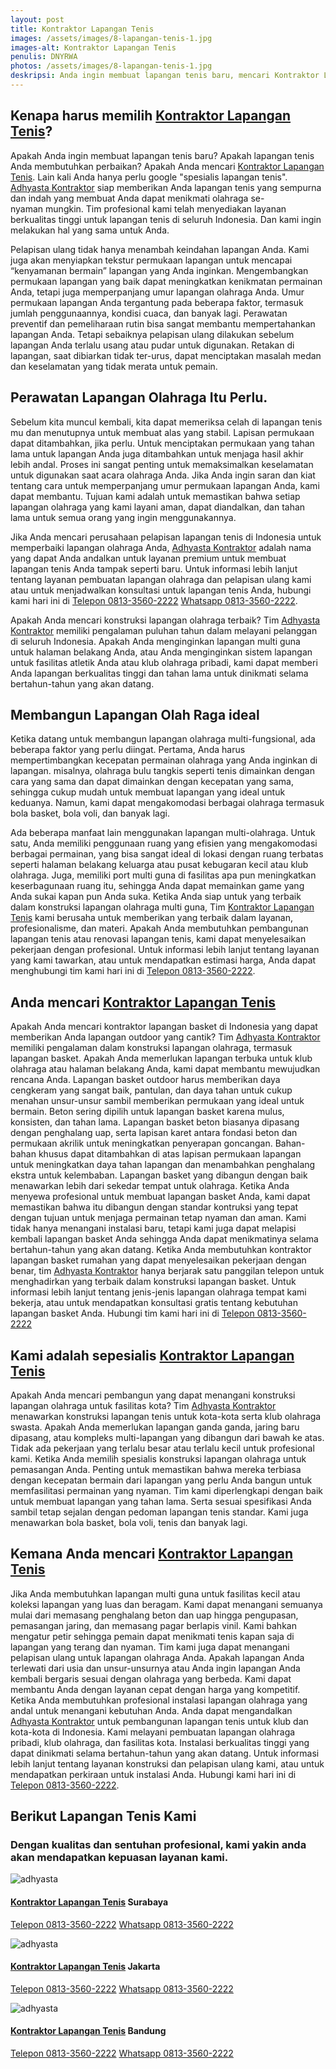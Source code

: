 ```yaml
---
layout: post
title: Kontraktor Lapangan Tenis
images: /assets/images/8-lapangan-tenis-1.jpg
images-alt: Kontraktor Lapangan Tenis
penulis: DNYRWA
photos: /assets/images/8-lapangan-tenis-1.jpg
deskripsi: Anda ingin membuat lapangan tenis baru, mencari Kontraktor Lapangan Tenis? Adhyasta dapat mewujudkan lapangan tenis yang sempurna, Ayo Segera Hubungi Kami !
---
```

<section class="features11 cid-rravbvzsVT" id="features11-5">
    <div class="container">
        <div class="col-md-12">
            <div class="media-container-row">
                <div class=" align-left aside-content">
                    <h2 class="mbr-title pt-2 mbr-fonts-style display-2">
                        Kenapa harus memilih <a href="/produk/spesialis-lapangan-tenis/">Kontraktor Lapangan Tenis</a>?
                    </h2>
                    <div class="mbr-section-text">
                        <p class="mbr-text mb-5 pt-3 mbr-light mbr-fonts-style display-5">
                            Apakah Anda ingin membuat lapangan tenis baru? Apakah lapangan tenis Anda membutuhkan perbaikan? Apakah Anda mencari <a href="/produk/spesialis-lapangan-tenis/">Kontraktor Lapangan Tenis</a>. Lain kali Anda hanya perlu google "spesialis lapangan tenis". <a href="/">Adhyasta Kontraktor</a> siap memberikan Anda lapangan tenis yang sempurna dan indah yang membuat Anda dapat menikmati olahraga se-nyaman mungkin. Tim profesional kami telah menyediakan layanan berkualitas tinggi untuk lapangan tenis di seluruh Indonesia. Dan kami ingin melakukan hal yang sama untuk Anda.
                        </p>
                        <p class="mbr-text mb-5 pt-3 mbr-light mbr-fonts-style display-5">
                            Pelapisan ulang tidak hanya menambah keindahan lapangan Anda. Kami juga akan menyiapkan tekstur permukaan lapangan untuk mencapai “kenyamanan bermain” lapangan yang Anda inginkan. Mengembangkan permukaan lapangan yang baik dapat meningkatkan kenikmatan permainan Anda, tetapi juga memperpanjang umur lapangan olahraga Anda. Umur permukaan lapangan Anda tergantung pada beberapa faktor, termasuk jumlah penggunaannya, kondisi cuaca, dan banyak lagi. Perawatan preventif dan pemeliharaan rutin bisa sangat membantu mempertahankan lapangan Anda. Tetapi sebaiknya pelapisan ulang dilakukan sebelum lapangan Anda terlalu usang atau pudar untuk digunakan. Retakan di lapangan, saat dibiarkan tidak ter-urus, dapat menciptakan masalah medan dan keselamatan yang tidak merata untuk pemain.
                        </p>
                    </div>
                    <h2 class="mbr-title pt-2 mbr-fonts-style display-2">
                        Perawatan Lapangan Olahraga Itu Perlu.
                    </h2>
                    <div class="mbr-section-text">
                        <p class="mbr-text mb-5 pt-3 mbr-light mbr-fonts-style display-5">
                            Sebelum kita muncul kembali, kita dapat memeriksa celah di lapangan tenis mu dan menutupnya untuk membuat alas yang stabil. Lapisan permukaan dapat ditambahkan, jika perlu. Untuk menciptakan permukaan yang tahan lama untuk lapangan Anda juga ditambahkan untuk menjaga hasil akhir lebih andal. Proses ini sangat penting untuk memaksimalkan keselamatan untuk digunakan saat acara olahraga Anda. Jika Anda ingin saran dan kiat tentang cara untuk memperpanjang umur permukaan lapangan Anda, kami dapat membantu. Tujuan kami adalah untuk memastikan bahwa setiap lapangan olahraga yang kami layani aman, dapat diandalkan, dan tahan lama untuk semua orang yang ingin menggunakannya.
                        </p>
                    </div>
                    <div class="mbr-section-text">
                        <p class="mbr-text mb-5 pt-3 mbr-light mbr-fonts-style display-5">
                            Jika Anda mencari perusahaan pelapisan lapangan tenis di Indonesia untuk memperbaiki lapangan olahraga Anda, <a href="/">Adhyasta Kontraktor</a> adalah nama yang dapat Anda andalkan untuk layanan premium untuk membuat lapangan tenis Anda tampak seperti baru. Untuk informasi lebih lanjut tentang layanan pembuatan lapangan olahraga dan pelapisan ulang kami atau untuk menjadwalkan konsultasi untuk lapangan tenis Anda, hubungi kami hari ini di <a class="btn btn-primary display-4" href="tel:6281335602222">Telepon 0813-3560-2222</a> <a class="btn btn-primary display-4" href="https://api.whatsapp.com/send?text=Hallo%20Adhyasta.com%20(Nama)%20(Alamat)%20&amp;phone=6281335602222">Whatsapp 0813-3560-2222</a>.
                        </p>
                    </div>
                    <div class="mbr-section-text">
                        <p class="mbr-text mb-5 pt-3 mbr-light mbr-fonts-style display-5">
                            Apakah Anda mencari konstruksi lapangan olahraga terbaik? Tim <a href="/">Adhyasta Kontraktor</a> memiliki pengalaman puluhan tahun dalam melayani pelanggan di seluruh Indonesia. Apakah Anda menginginkan lapangan multi guna untuk halaman belakang Anda, atau Anda menginginkan sistem lapangan untuk fasilitas atletik Anda atau klub olahraga pribadi, kami dapat memberi Anda lapangan berkualitas tinggi dan tahan lama untuk dinikmati selama bertahun-tahun yang akan datang.
                        </p>
                    </div>
                    <h2 class="mbr-title pt-2 mbr-fonts-style display-2">
                        Membangun Lapangan Olah Raga ideal
                    </h2>
                    <div class="mbr-section-text">
                        <p class="mbr-text mb-5 pt-3 mbr-light mbr-fonts-style display-5">
                            Ketika datang untuk membangun lapangan olahraga multi-fungsional, ada beberapa faktor yang perlu diingat. Pertama, Anda harus mempertimbangkan kecepatan permainan olahraga yang Anda inginkan di lapangan. misalnya, olahraga bulu tangkis seperti tenis dimainkan dengan cara yang sama dan dapat dimainkan dengan kecepatan yang sama, sehingga cukup mudah untuk membuat lapangan yang ideal untuk keduanya. Namun, kami dapat mengakomodasi berbagai olahraga termasuk bola basket, bola voli, dan banyak lagi.
                        </p>
                    </div>
                    <div class="mbr-section-text">
                        <p class="mbr-text mb-5 pt-3 mbr-light mbr-fonts-style display-5">
                            Ada beberapa manfaat lain menggunakan lapangan multi-olahraga. Untuk satu, Anda memiliki penggunaan ruang yang efisien yang mengakomodasi berbagai permainan, yang bisa sangat ideal di lokasi dengan ruang terbatas seperti halaman belakang keluarga atau pusat kebugaran kecil atau klub olahraga. Juga, memiliki port multi guna di fasilitas apa pun meningkatkan keserbagunaan ruang itu, sehingga Anda dapat memainkan game yang Anda sukai kapan pun Anda suka. Ketika Anda siap untuk yang terbaik dalam konstruksi lapangan olahraga multi guna, Tim <a href="/produk/spesialis-lapangan-tenis/">Kontraktor Lapangan Tenis</a> kami berusaha untuk memberikan yang terbaik dalam layanan, profesionalisme, dan materi. Apakah Anda membutuhkan pembangunan lapangan tenis atau renovasi lapangan tenis, kami dapat menyelesaikan pekerjaan dengan profesional. Untuk informasi lebih lanjut tentang layanan yang kami tawarkan, atau untuk mendapatkan estimasi harga, Anda dapat menghubungi tim kami hari ini di <a class="btn btn-primary display-4" href="tel:6281335602222">Telepon 0813-3560-2222</a>.
                        </p>
                    </div>
                    <h2 class="mbr-title pt-2 mbr-fonts-style display-2">
                        Anda mencari <a href="/produk/spesialis-lapangan-tenis/">Kontraktor Lapangan Tenis</a>
                    </h2>
                    <div class="mbr-section-text">
                        <p class="mbr-text mb-5 pt-3 mbr-light mbr-fonts-style display-5">
                            Apakah Anda mencari kontraktor lapangan basket di Indonesia yang dapat memberikan Anda lapangan outdoor yang cantik? Tim <a href="/">Adhyasta Kontraktor</a> memiliki pengalaman dalam konstruksi lapangan olahraga, termasuk lapangan basket. Apakah Anda memerlukan lapangan terbuka untuk klub olahraga atau halaman belakang Anda, kami dapat membantu mewujudkan rencana Anda.
                            Lapangan basket outdoor harus memberikan daya cengkeram yang sangat baik, pantulan, dan daya tahan untuk cukup menahan unsur-unsur sambil memberikan permukaan yang ideal untuk bermain. Beton sering dipilih untuk lapangan basket karena mulus, konsisten, dan tahan lama. Lapangan basket beton biasanya dipasang dengan penghalang uap, serta lapisan karet antara fondasi beton dan permukaan akrilik untuk meningkatkan penyerapan goncangan. Bahan-bahan khusus dapat ditambahkan di atas lapisan permukaan lapangan untuk meningkatkan daya tahan lapangan dan menambahkan penghalang ekstra untuk kelembaban.
                            Lapangan basket yang dibangun dengan baik menawarkan lebih dari sekedar tempat untuk olahraga. Ketika Anda menyewa profesional untuk membuat lapangan basket Anda, kami dapat memastikan bahwa itu dibangun dengan standar kontruksi yang tepat dengan tujuan untuk menjaga permainan tetap nyaman dan aman. Kami tidak hanya menangani instalasi baru, tetapi kami juga dapat melapisi kembali lapangan basket Anda sehingga Anda dapat menikmatinya selama bertahun-tahun yang akan datang.
                            Ketika Anda membutuhkan kontraktor lapangan basket rumahan yang dapat menyelesaikan pekerjaan dengan benar, tim <a href="/">Adhyasta Kontraktor</a> hanya berjarak satu panggilan telepon untuk menghadirkan yang terbaik dalam konstruksi lapangan basket. Untuk informasi lebih lanjut tentang jenis-jenis lapangan olahraga tempat kami bekerja, atau untuk mendapatkan konsultasi gratis tentang kebutuhan lapangan basket Anda. Hubungi tim kami hari ini di <a class="btn btn-primary display-4" href="tel:6281335602222">Telepon 0813-3560-2222</a>
                        </p>
                    </div>
                    <h2 class="mbr-title pt-2 mbr-fonts-style display-2">
                        Kami adalah sepesialis <a href="/produk/spesialis-lapangan-tenis/">Kontraktor Lapangan Tenis</a>
                    </h2>
                    <div class="mbr-section-text">
                        <p class="mbr-text mb-5 pt-3 mbr-light mbr-fonts-style display-5">
                            Apakah Anda mencari pembangun yang dapat menangani konstruksi lapangan olahraga untuk fasilitas kota? Tim <a href="/">Adhyasta Kontraktor</a> menawarkan konstruksi lapangan tenis untuk kota-kota serta klub olahraga swasta. Apakah Anda memerlukan lapangan ganda ganda, jaring baru dipasang, atau kompleks multi-lapangan yang dibangun dari bawah ke atas. Tidak ada pekerjaan yang terlalu besar atau terlalu kecil untuk profesional kami.
                            Ketika Anda memilih spesialis konstruksi lapangan olahraga untuk pemasangan Anda. Penting untuk memastikan bahwa mereka terbiasa dengan kecepatan bermain dari lapangan yang perlu Anda bangun untuk memfasilitasi permainan yang nyaman. Tim kami diperlengkapi dengan baik untuk membuat lapangan yang tahan lama. Serta sesuai spesifikasi Anda sambil tetap sejalan dengan pedoman lapangan tenis standar. Kami juga menawarkan bola basket, bola voli, tenis dan banyak lagi.</p>
                    </div>
                    <h2 class="mbr-title pt-2 mbr-fonts-style display-2">
                        Kemana Anda mencari <a href="/produk/spesialis-lapangan-tenis/">Kontraktor Lapangan Tenis</a>
                    </h2>
                    <div class="mbr-section-text">
                        <p class="mbr-text mb-5 pt-3 mbr-light mbr-fonts-style display-5">
                            Jika Anda membutuhkan lapangan multi guna untuk fasilitas kecil atau koleksi lapangan yang luas dan beragam. Kami dapat menangani semuanya mulai dari memasang penghalang beton dan uap hingga pengupasan, pemasangan jaring, dan memasang pagar berlapis vinil. Kami bahkan mengatur petir sehingga pemain dapat menikmati tenis kapan saja di lapangan yang terang dan nyaman. Tim kami juga dapat menangani pelapisan ulang untuk lapangan olahraga Anda. Apakah lapangan Anda terlewati dari usia dan unsur-unsurnya atau Anda ingin lapangan Anda kembali bergaris sesuai dengan olahraga yang berbeda. Kami dapat membantu Anda dengan layanan cepat dengan harga yang kompetitif.
                            Ketika Anda membutuhkan profesional instalasi lapangan olahraga yang andal untuk menangani kebutuhan Anda. Anda dapat mengandalkan <a href="/">Adhyasta Kontraktor</a> untuk pembangunan lapangan tenis untuk klub dan kota-kota di Indonesia. Kami melayani pembuatan lapangan olahraga pribadi, klub olahraga, dan fasilitas kota. Instalasi berkualitas tinggi yang dapat dinikmati selama bertahun-tahun yang akan datang. Untuk informasi lebih lanjut tentang layanan konstruksi dan pelapisan ulang kami, atau untuk mendapatkan perkiraan untuk instalasi Anda. Hubungi kami hari ini di <a class="btn btn-primary display-4" href="tel:6281335602222">Telepon 0813-3560-2222</a>.
                        </p>
                    </div>
                </div>
            </div>
        </div>
<section class="features15 cid-rr5Cowf967" id="features15-e">
    <div class="container">
        <h2 class="mbr-section-title pb-3 align-center mbr-fonts-style display-2">
            Berikut Lapangan Tenis Kami
        </h2>
        <h3 class="mbr-section-subtitle display-5 align-center mbr-fonts-style">
            Dengan kualitas dan sentuhan profesional, kami yakin anda akan mendapatkan kepuasan layanan kami.
        </h3>
        <div class="media-container-row container pt-5 mt-2">
            <div class="col-12 col-md-6 mb-4 col-lg-4">
                <div class="card flip-card p-5 align-center">
                    <div class="card-front card_cont">
                        <img src="/assets/images/8-lapangan-tenis-2.jpg" alt="adhyasta">
                    </div>
                    <div class="card_back card_cont">
                        <h4 class="card-title display-5 py-2 mbr-fonts-style">
                            <a href="/produk/spesialis-lapangan-tenis/">Kontraktor Lapangan Tenis</a> Surabaya
                        </h4>
                        <p class="mbr-text mbr-fonts-style display-7">
                        <a class="btn btn-primary display-4" href="tel:6281335602222">Telepon 0813-3560-2222</a>
                        <a class="btn btn-primary display-4" href="https://api.whatsapp.com/send?text=Hallo%20Adhyasta.com%20(Nama)%20(Alamat)%20&amp;phone=6281335602222">Whatsapp 0813-3560-2222</a>
                        </p>
                    </div>
                </div>
            </div>
            <div class="col-12 col-md-6 mb-4 col-lg-4">
                <div class="card flip-card p-5 align-center">
                    <div class="card-front card_cont">
                        <img src="/assets/images/8-lapangan-tenis-3.jpg" alt="adhyasta">
                    </div>
                    <div class="card_back card_cont">
                        <h4 class="card-title py-2 mbr-fonts-style display-5">
                            <a href="/produk/spesialis-lapangan-tenis/">Kontraktor Lapangan Tenis</a> Jakarta
                        </h4>
                        <p class="mbr-text mbr-fonts-style display-7">
                        <a class="btn btn-primary display-4" href="tel:6281335602222">Telepon 0813-3560-2222</a>
                        <a class="btn btn-primary display-4" href="https://api.whatsapp.com/send?text=Hallo%20Adhyasta.com%20(Nama)%20(Alamat)%20&amp;phone=6281335602222">Whatsapp 0813-3560-2222</a>
                        </p>
                    </div>
                </div>
            </div>
            <div class="col-12 col-md-6 mb-4 col-lg-4">
                <div class="card flip-card p-5 align-center">
                    <div class="card-front card_cont">
                        <img src="/assets/images/8-lapangan-tenis-4.jpg" alt="adhyasta">
                    </div>
                    <div class="card_back card_cont">
                        <h4 class="card-title py-2 mbr-fonts-style display-5">
                            <a href="/produk/spesialis-lapangan-tenis/">Kontraktor Lapangan Tenis</a> Bandung
                        </h4>
                        <p class="mbr-text mbr-fonts-style display-7">
                        <a class="btn btn-primary display-4" href="tel:6281335602222">Telepon 0813-3560-2222</a>
                        <a class="btn btn-primary display-4" href="https://api.whatsapp.com/send?text=Hallo%20Adhyasta.com%20(Nama)%20(Alamat)%20&amp;phone=6281335602222">Whatsapp 0813-3560-2222</a>
                        </p>
                    </div>
                </div>
            </div>
        </div>
    </div>
</section>